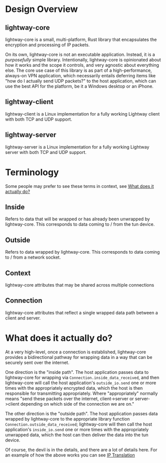 # Design Overview

## lightway-core

lightway-core is a small, multi-platform, Rust library that encapsulates the
encryption and processing of IP packets.

On its own, lightway-core is not an executable application. Instead, it is a
*purposefully* simple library. Intentionally, lightway-core is opinionated
about how it works and the scope it controls, and very agnostic about
everything else. The core use case of this library is as part of a
high-performance, always-on VPN application, which necessarily entails
deferring items like "how do I actually send UDP packets?" to the host
application, which can use the best API for the platform, be it a Windows
desktop or an iPhone.

## lightway-client

lightway-client is a Linux implementation for a fully working Lightway client with both TCP and UDP support.

## lightway-server

lightway-server is a Linux implementation for a fully working Lightway server with both TCP and UDP support.

# Terminology

Some people may prefer to see these terms in context, see [What does it actually do?](#what-does-it-actually-do)

## Inside
Refers to data that will be wrapped or has already been unwrapped by lightway-core. This corresponds to data coming to / from the tun device.
## Outside
Refers to data wrapped by lightway-core. This corresponds to data coming to / from a network socket.
## Context
lightway-core attributes that may be shared across multiple connections
## Connection
lightway-core attributes that reflect a single wrapped data path between a client and server.

# What does it actually do?

At a very high-level, once a connection is established, lightway-core provides a bidirectional pathway for wrapping data in a way that can be securely sent over the internet.

One direction is the "inside path". The host application passes data to lightway-core for wrapping via `Connection.inside_data_received`, and then lightway-core will call the host application's `outside_io.send` one or more times with the appropriately encrypted data, which the host is then responsible for transmitting appropriately. Where "appropriately" normally means "send these packets over the internet, client->server or server->client depending on which side of the connection we are on."

The other direction is the "outside path". The host application passes data wrapped by lightway-core to the appropriate library function `Connection.outside_data_received`; lightway-core will then call the host application's `inside_io.send` one or more times with the appropriately unwrapped data, which the host can then deliver the data into the tun device.

Of course, the devil is in the details, and there are a lot of details here. For an example of how the above works you can see [IP Translation](./ip_translation.md#packet-flow-steps-as-marked-yellow-in-above-picture)
